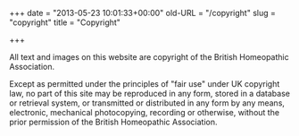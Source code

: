 +++
date = "2013-05-23 10:01:33+00:00"
old-URL = "/copyright"
slug = "copyright"
title = "Copyright"

+++

All text and images on this website are copyright of the British Homeopathic Association.

Except as permitted under the principles of "fair use" under UK copyright law, no part of this site may be reproduced in any form, stored in a database or retrieval system, or transmitted or distributed in any form by any means, electronic, mechanical photocopying, recording or otherwise, without the prior permission of the British Homeopathic Association.
